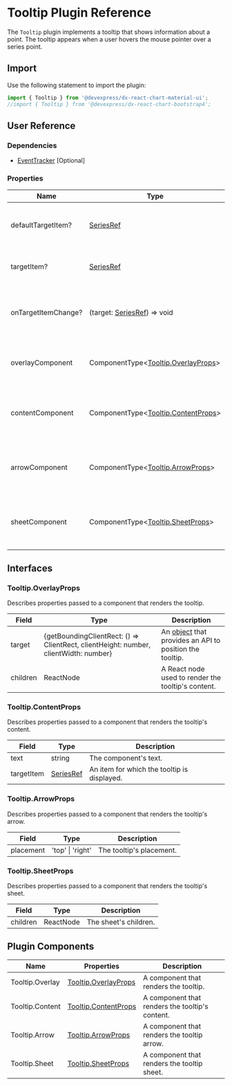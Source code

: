 # Tooltip Plugin Reference

The `Tooltip` plugin implements a tooltip that shows information about a point. The tooltip appears when a user hovers the mouse pointer over a series point.

## Import

Use the following statement to import the plugin:

```js
import { Tooltip } from '@devexpress/dx-react-chart-material-ui';
//import { Tooltip } from '@devexpress/dx-react-chart-bootstrap4';
```

## User Reference

### Dependencies

- [EventTracker](event-tracker.md) [Optional]

### Properties

Name | Type | Default | Description
-----|------|---------|------------
defaultTargetItem? | [SeriesRef](./event-tracker.md#seriesref) | | An item for which the tooltip is displayed initially.
targetItem? | [SeriesRef](./event-tracker.md#seriesref) | | An item for which the tooltip is displayed.
onTargetItemChange? | (target: [SeriesRef](./event-tracker.md#seriesref)) => void | | A function that is executed when the target item changes.
overlayComponent | ComponentType&lt;[Tooltip.OverlayProps](#tooltipoverlayprops)&gt; | | A component that renders the tooltip.
contentComponent | ComponentType&lt;[Tooltip.ContentProps](#tooltipcontentprops)&gt; | | A component that renders the tooltip content.
arrowComponent | ComponentType&lt;[Tooltip.ArrowProps](#tooltiparrowprops)&gt; | | A component that renders the tooltip arrow.
sheetComponent | ComponentType&lt;[Tooltip.SheetProps](#tooltipsheetprops)&gt; | | A component that renders the tooltip sheet.

## Interfaces

### Tooltip.OverlayProps

Describes properties passed to a component that renders the tooltip.

Field | Type | Description
------|------|------------
target | {getBoundingClientRect: () => ClientRect, clientHeight: number, clientWidth: number} | An [object](https://popper.js.org/popper-documentation.html#referenceObject) that provides an API to position the tooltip.
children | ReactNode | A React node used to render the tooltip's content.

### Tooltip.ContentProps

Describes properties passed to a component that renders the tooltip's content.

Field | Type | Description
------|------|------------
text | string | The component's text.
targetItem | [SeriesRef](./event-tracker.md#seriesref) | An item for which the tooltip is displayed.

### Tooltip.ArrowProps

Describes properties passed to a component that renders the tooltip's arrow.

Field | Type | Description
------|------|------------
placement | 'top' &#124; 'right' | The tooltip's placement.

### Tooltip.SheetProps

Describes properties passed to a component that renders the tooltip's sheet.

Field | Type | Description
------|------|------------
children | ReactNode | The sheet's children.


## Plugin Components

Name | Properties | Description
-----|------------|------------
Tooltip.Overlay | [Tooltip.OverlayProps](#tooltipoverlayprops) | A component that renders the tooltip.
Tooltip.Content | [Tooltip.ContentProps](#tooltipcontentprops) | A component that renders the tooltip's content.
Tooltip.Arrow | [Tooltip.ArrowProps](#tooltiparrowprops) | A component that renders the tooltip arrow.
Tooltip.Sheet | [Tooltip.SheetProps](#tooltipsheetprops) | A component that renders the tooltip sheet.
